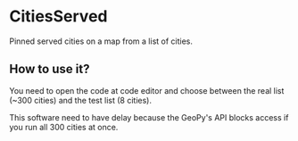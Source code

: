 # CitiesServed
Pinned served cities on a map from a list of cities.

## How to use it?
You need to open the code at code editor and choose between the real list (~300 cities) and the test list (8 cities).

This software need to have delay because the GeoPy's API blocks access if you run all 300 cities at once.
